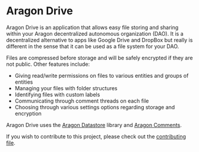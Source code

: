 # Aragon Drive

Aragon Drive is an application that allows easy file storing and sharing within your Aragon decentralized autonomous organization (DAO). It is a decentralized alternative to apps like Google Drive and DropBox but really is different in the sense that it can be used as a file system for your DAO. 

Files are compressed before storage and will be safely encrypted if they are not public. Other features include:
- Giving read/write permissions on files to various entities and groups of entities
- Managing your files with folder structures
- Identifying files with custom labels
- Communicating through comment threads on each file
- Choosing through various settings options regarding storage and encryption

Aragon Drive uses the [Aragon Datastore](https://github.com/espresso-org/aragon-datastore) library and [Aragon Comments](https://github.com/espresso-org/aragon-comments).

If you wish to contribute to this project, please check out the [contributing file](CONTRIBUTING.md).
